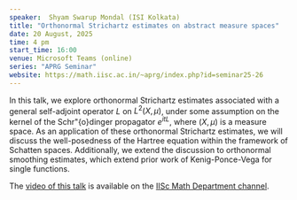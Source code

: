 ```yaml
---
speaker:  Shyam Swarup Mondal (ISI Kolkata)
title: "Orthonormal Strichartz estimates on abstract measure spaces"
date: 20 August, 2025
time: 4 pm
start_time: 16:00
venue: Microsoft Teams (online)
series: "APRG Seminar"
website: https://math.iisc.ac.in/~aprg/index.php?id=seminar25-26
---
```


In this talk, we explore orthonormal Strichartz estimates associated with a general self-adjoint operator $L$ on $L^2(X,\mu)$, under some assumption on the kernel of the
Schr\"{o}dinger propagator $e^{itL}$, where $(X,\mu)$ is a measure space. As an application of these orthonormal Strichartz estimates, we will discuss the well-posedness
of the Hartree equation within the framework of Schatten spaces. Additionally, we extend the discussion to orthonormal smoothing estimates, which extend prior work of
Kenig-Ponce-Vega for single functions.

The [video of this talk](https://www.youtube.com/watch?v=ayT1ErT_wiw&list=PLQXtaLhI1-1qxOEykh-1WOFkYuIzEE-ev) is available
on the [IISc Math Department channel](https://www.youtube.com/channel/UCR5Igvq9HScQKlPr-0coSIg/playlists).
